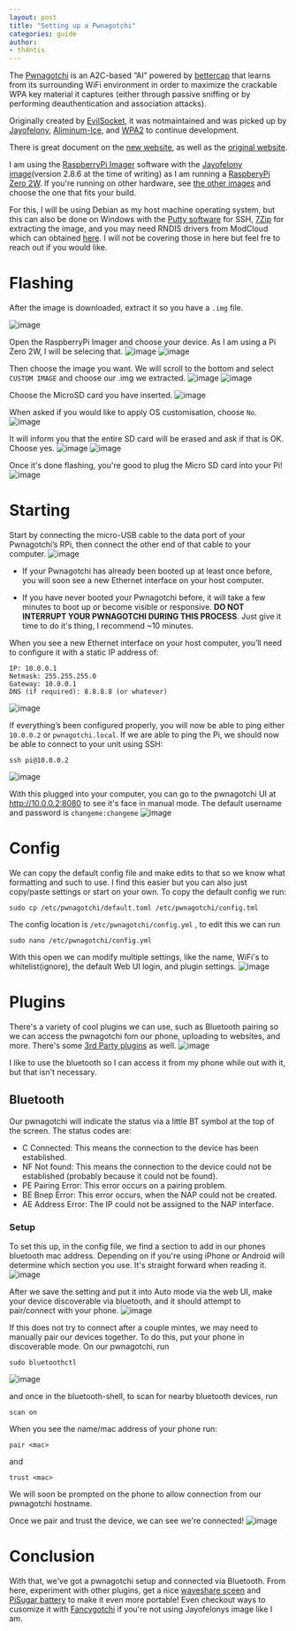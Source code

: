 ```yaml
---
layout: post
title: "Setting up a Pwnagotchi"
categories: guide
author:
- th4ntis
---
```

The [Pwnagotchi](https://twitter.com/pwnagotchi) is an A2C-based “AI” powered by [bettercap](https://www.bettercap.org/) that learns from its surrounding WiFi environment in order to maximize the crackable WPA key material it captures (either through passive sniffing or by performing deauthentication and association attacks).

Originally created by [EvilSocket](https://github.com/evilsocket), it was notmaintained and was picked up by [Jayofelony](https://github.com/jayofelony), [Aliminum-Ice](https://github.com/aluminum-ice), and [WPA2](https://github.com/wpa-2) to continue development. 

There is great document on the [new website](https://pwnagotchi.org/), as well as the [original website](https://pwnagotchi.ai/).

I am using the [RaspberryPi Imager](https://www.raspberrypi.com/software/) software with the [Jayofelony image](https://github.com/jayofelony/pwnagotchi/releases)(version 2.8.6 at the time of writing) as I am running a [RaspberyPi Zero 2W](https://www.raspberrypi.com/products/raspberry-pi-zero-2-w/). If you're running on other hardware, see [the other images](https://pwnagotchi.org/3rd-party-images/index.html) and choose the one that fits your build.

For this, I will be using Debian as my host machine operating system, but this can also be done on Windows with the [Putty software](https://putty.org/) for SSH, [7Zip](https://7-zip.org/) for extracting the image, and you may need RNDIS drivers from ModCloud which can obtained [here](https://modclouddownloadprod.blob.core.windows.net/shared/mod-rndis-driver-windows.zip). I will not be covering those in here but feel fre to reach out if you would like.

# Flashing
After the image is downloaded, extract it so you have a `.img` file.

![image](https://github.com/Th4ntis/th4ntis.github.io/assets/53808039/16201579-e6e3-49d2-809b-b63627df49c4)

Open the RaspberryPi Imager and choose your device. As I am using a Pi Zero 2W, I will be selecing that.
![image](https://github.com/Th4ntis/th4ntis.github.io/assets/53808039/fbab3173-3041-4c5c-9f3b-33f7190ee96c)
![image](https://github.com/Th4ntis/th4ntis.github.io/assets/53808039/a543b0f8-1654-4b68-8e16-6b0782472846)

Then choose the image you want. We will scroll to the bottom and select `CUSTOM IMAGE` and choose our .img we extracted.
![image](https://github.com/Th4ntis/th4ntis.github.io/assets/53808039/67e10c3d-b0d6-4ef8-b620-f93b27d62212)
![image](https://github.com/Th4ntis/th4ntis.github.io/assets/53808039/9d3a7832-62d1-46bb-989e-52651a11b52f)

Choose the MicroSD card you have inserted.
![image](https://github.com/Th4ntis/th4ntis.github.io/assets/53808039/87117a04-347b-4529-9a7e-b3de883bb213)

When asked if you would like to apply OS customisation, choose `No`.
![image](https://github.com/Th4ntis/th4ntis.github.io/assets/53808039/edd55e38-7b09-4538-8b57-8f711e51ea1d)

It will inform you that the entire SD card will be erased and ask if that is OK. Choose yes.
![image](https://github.com/Th4ntis/th4ntis.github.io/assets/53808039/2e886a8b-83b8-4b79-b0d2-fd05521bb829)
![image](https://github.com/Th4ntis/th4ntis.github.io/assets/53808039/507a6dfd-b0b4-490f-b08f-86bef7322870)

Once it's done flashing, you're good to plug the Micro SD card into your Pi!
![image](https://github.com/Th4ntis/th4ntis.github.io/assets/53808039/7b74f2cb-a16f-493c-b4a3-6b2019fd9f5c)

# Starting
Start by connecting the micro-USB cable to the data port of your Pwnagotchi’s RPi, then connect the other end of that cable to your computer.
![image](https://github.com/Th4ntis/th4ntis.github.io/assets/53808039/77eeb85d-d7c8-4c31-834e-4deb266b5228)

- If your Pwnagotchi has already been booted up at least once before, you will soon see a new Ethernet interface on your host computer.

- If you have never booted your Pwnagotchi before, it will take a few minutes to boot up or become visible or responsive. **DO NOT INTERRUPT YOUR PWNAGOTCHI DURING THIS PROCESS**. Just give it time to do it's thing, I recommend ~10 minutes.

When you see a new Ethernet interface on your host computer, you’ll need to configure it with a static IP address of:
```
IP: 10.0.0.1
Netmask: 255.255.255.0
Gateway: 10.0.0.1
DNS (if required): 8.8.8.8 (or whatever)
```
![image](https://github.com/Th4ntis/th4ntis.github.io/assets/53808039/c1e2cd10-f742-4f3d-9002-3ff6b8afe41a)

If everything’s been configured properly, you will now be able to ping either `10.0.0.2` or `pwnagotchi.local`. If we are able to ping the Pi, we should now be able to connect to your unit using SSH:
```
ssh pi@10.0.0.2
```
![image](https://github.com/Th4ntis/th4ntis.github.io/assets/53808039/be7f197b-3b9f-4e59-86a7-bbc4b6d0a52a)

With this plugged into your computer, you can go to the pwnagotchi UI at http://10.0.0.2:8080 to see it's face in manual mode. The default username and password is `changeme:changeme`
![image](https://github.com/Th4ntis/th4ntis.github.io/assets/53808039/0ff6e1a9-9589-4fd1-a431-a8c6c9488afc)

# Config
We can copy the default config file and make edits to that so we know what formatting and such to use. I find this easier but you can also just copy/paste settings or start on your own. To copy the default config we run:
```
sudo cp /etc/pwnagotchi/default.toml /etc/pwnagotchi/config.tml
```

The config location is `/etc/pwnagotchi/config.yml` , to edit this we can run
```
sudo nano /etc/pwnagotchi/config.yml
```

With this open we can modify multiple settings, like the name, WiFi's to whitelist(ignore), the default Web UI login, and plugin settings.
![image](https://github.com/Th4ntis/th4ntis.github.io/assets/53808039/882095a0-b64c-49b1-ba9a-d7611cb4f6f0)

# Plugins
There's a variety of cool plugins we can use, such as Bluetooth pairing so we can access the pwnagotchi fom our phone, uploading to websites, and more. There's some [3rd Party plugins](https://pwnagotchi.org/3rd-party-plugins/index.html) as well.
![image](https://github.com/Th4ntis/th4ntis.github.io/assets/53808039/40475fb3-02e4-44a9-b842-2458d4fce0f8)

I like to use the bluetooth so I can access it from my phone while out with it, but that isn't necessary.

## Bluetooth
Our pwnagotchi will indicate the status via a little BT symbol at the top of the screen. The status codes are:

-  C Connected: This means the connection to the device has been established.
-  NF Not found: This means the connection to the device could not be established (probably because it could not be found).
-  PE Pairing Error: This error occurs on a pairing problem.
-  BE Bnep Error: This error occurs, when the NAP could not be created.
-  AE Address Error: The IP could not be assigned to the NAP interface.

### Setup
To set this up, in the config file, we find a section to add in our phones bluetooth mac address. Depending on if you're using iPhone or Android will determine which section you use. It's straight forward when reading it.
![image](https://github.com/Th4ntis/th4ntis.github.io/assets/53808039/ab2f75a7-7fd0-41fe-9b7b-464fb159c818)

After we save the setting and put it into Auto mode via the web UI, make your device discoverable via bluetooth, and it should attempt to pair/connect with your phone.
![image](https://github.com/Th4ntis/th4ntis.github.io/assets/53808039/a2a1496d-31da-47e9-9e93-ed0298215053)

If this does not try to connect after a couple mintes, we may need to manually pair our devices together. To do this, put your phone in discoverable mode. On our pwnagotchi, run
```
sudo bluetoothctl
``` 
![image](https://github.com/Th4ntis/th4ntis.github.io/assets/53808039/8faa1f33-f7ad-460e-ac0e-70ae1cc1a278)

and once in the bluetooth-shell, to scan for nearby bluetooth devices, run
```
scan on
```
When you see the name/mac address of your phone run:
```
pair <mac>
``` 
and
```
trust <mac>
```
We will soon be prompted on the phone to allow connection from our pwnagotchi hostname.

Once we pair and trust the device, we can see we're connected!
![image](https://github.com/Th4ntis/th4ntis.github.io/assets/53808039/1b857ddb-6850-4eb0-8d18-fd95efec0eae)

# Conclusion
With that, we've got a pwnagotchi setup and connected via Bluetooth. From here, experiment with other plugins, get a nice [waveshare sceen](https://www.waveshare.com/product/raspberry-pi/displays/2.13inch-e-paper-hat-g.htm) and [PiSugar battery](https://www.pisugar.com/) to make it even more portable! Even checkout ways to cusomize it with [Fancygotchi](https://github.com/Pwnagotchi-Unofficial/pwnagotchi-fancygotchi) if you're not using Jayofelonys image like I am.

